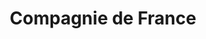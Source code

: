 ---
layout: post
title: Compagnie de France
summary: "Histoire de la première compagnie"
rank: 1
---
